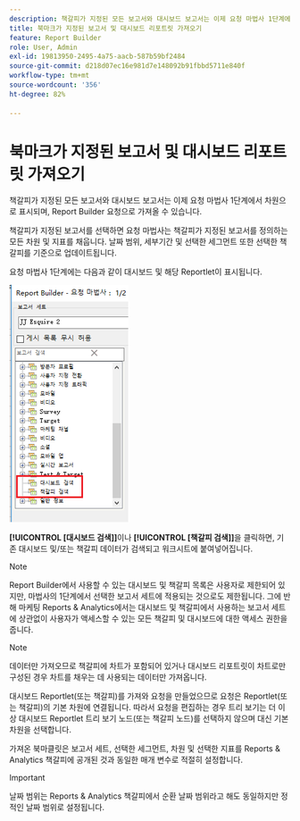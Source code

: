 ```yaml
---
description: 책갈피가 지정된 모든 보고서와 대시보드 보고서는 이제 요청 마법사 1단계에서 차원으로 표시되며, Report Builder 요청으로 가져올 수 있습니다.
title: 북마크가 지정된 보고서 및 대시보드 리포트릿 가져오기
feature: Report Builder
role: User, Admin
exl-id: 19813950-2495-4a75-aacb-587b59bf2484
source-git-commit: d218d07ec16e981d7e148092b91fbbd5711e840f
workflow-type: tm+mt
source-wordcount: '356'
ht-degree: 82%

---
```


# 북마크가 지정된 보고서 및 대시보드 리포트릿 가져오기

책갈피가 지정된 모든 보고서와 대시보드 보고서는 이제 요청 마법사 1단계에서 차원으로 표시되며, Report Builder 요청으로 가져올 수 있습니다.

책갈피가 지정된 보고서를 선택하면 요청 마법사는 책갈피가 지정된 보고서를 정의하는 모든 차원 및 지표를 채웁니다. 날짜 범위, 세부기간 및 선택한 세그먼트 또한 선택한 책갈피를 기준으로 업데이트됩니다.

요청 마법사 1단계에는 다음과 같이 대시보드 및 해당 Reportlet이 표시됩니다.

![대시보드 검색 및 책갈피 검색 을 강조 표시하는 요청 마법사 1단계/2를 보여 주는 스크린샷입니다.](assets/import_dashboard_reportlet.png)

**[!UICONTROL [대시보드 검색]]**&#x200B;이나 **[!UICONTROL [책갈피 검색]]**&#x200B;을 클릭하면, 기존 대시보드 및/또는 책갈피 데이터가 검색되고 워크시트에 붙여넣어집니다.

>[!NOTE]
>
>Report Builder에서 사용할 수 있는 대시보드 및 책갈피 목록은 사용자로 제한되어 있지만, 마법사의 1단계에서 선택한 보고서 세트에 적용되는 것으로도 제한됩니다. 그에 반해 마케팅 Reports &amp; Analytics에서는 대시보드 및 책갈피에서 사용하는 보고서 세트에 상관없이 사용자가 액세스할 수 있는 모든 책갈피 및 대시보드에 대한 액세스 권한을 줍니다.

>[!NOTE]
>
>데이터만 가져오므로 책갈피에 차트가 포함되어 있거나 대시보드 리포트릿이 차트로만 구성된 경우 차트를 채우는 데 사용되는 데이터만 가져옵니다.

대시보드 Reportlet(또는 책갈피)를 가져와 요청을 만들었으므로 요청은 Reportlet(또는 책갈피)의 기본 차원에 연결됩니다. 따라서 요청을 편집하는 경우 트리 보기는 더 이상 대시보드 Reportlet 트리 보기 노드(또는 책갈피 노드)를 선택하지 않으며 대신 기본 차원을 선택합니다.

가져온 북마클릿은 보고서 세트, 선택한 세그먼트, 차원 및 선택한 지표를 Reports &amp; Analytics 책갈피에 공개된 것과 동일한 매개 변수로 적절히 설정합니다.

>[!IMPORTANT]
>
>날짜 범위는 Reports &amp; Analytics 책갈피에서 순환 날짜 범위라고 해도 동일하지만 정적인 날짜 범위로 설정됩니다.
